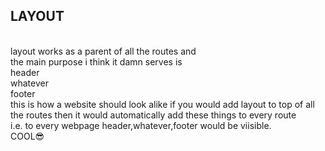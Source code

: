 ## LAYOUT
<BR>
layout works as a parent of all the routes and 
<br>
the main purpose i think it damn serves
is <br>
header<br>
whatever<br>
footer<br>
this is how a website should look alike if you would add layout to top of all the routes then it would automatically add these things to every route
<br>
i.e. to every webpage header,whatever,footer would be viisible.

<br>
COOL😎